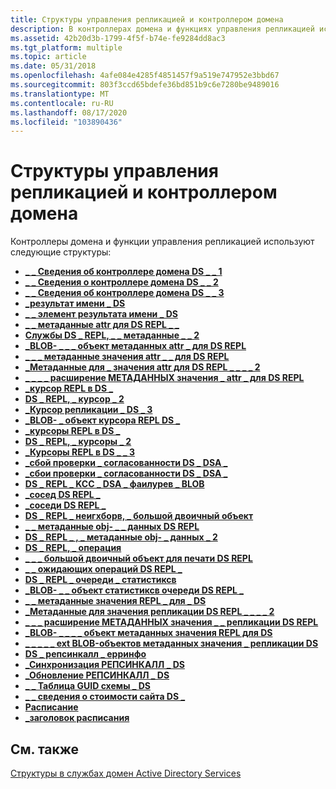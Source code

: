 ```yaml
---
title: Структуры управления репликацией и контроллером домена
description: В контроллерах домена и функциях управления репликацией используются следующие структуры.
ms.assetid: 42b20d3b-1799-4f5f-b74e-fe9284dd8ac3
ms.tgt_platform: multiple
ms.topic: article
ms.date: 05/31/2018
ms.openlocfilehash: 4afe084e4285f4851457f9a519e747952e3bbd67
ms.sourcegitcommit: 803f3ccd65bdefe36bd851b9c6e7280be9489016
ms.translationtype: MT
ms.contentlocale: ru-RU
ms.lasthandoff: 08/17/2020
ms.locfileid: "103890436"
---
```

# <a name="domain-controller-and-replication-management-structures"></a>Структуры управления репликацией и контроллером домена

Контроллеры домена и функции управления репликацией используют следующие структуры:

-   [**\_ \_ Сведения об контроллере домена DS \_ \_ 1**](/windows/desktop/api/Ntdsapi/ns-ntdsapi-ds_domain_controller_info_1a)
-   [**\_ \_ Сведения о контроллере домена DS \_ \_ 2**](/windows/desktop/api/Ntdsapi/ns-ntdsapi-ds_domain_controller_info_2a)
-   [**\_ \_ Сведения об контроллере домена DS \_ \_ 3**](/windows/desktop/api/Ntdsapi/ns-ntdsapi-ds_domain_controller_info_3a)
-   [**\_результат имени \_ DS**](/windows/desktop/api/Ntdsapi/ns-ntdsapi-ds_name_resulta)
-   [**\_ \_ элемент результата имени \_ DS**](/windows/desktop/api/Ntdsapi/ns-ntdsapi-ds_name_result_itema)
-   [**\_ \_ метаданные attr для DS REPL \_ \_**](/windows/desktop/api/Ntdsapi/ns-ntdsapi-ds_repl_attr_meta_data)
-   [**Службы DS \_ REPL, \_ \_ метаданные \_ \_ 2**](/windows/desktop/api/Ntdsapi/ns-ntdsapi-ds_repl_attr_meta_data_2)
-   [**\_BLOB- \_ \_ \_ объект метаданных attr \_ для DS REPL**](/windows/desktop/api/Ntdsapi/ns-ntdsapi-ds_repl_attr_meta_data_blob)
-   [**\_ \_ \_ метаданные значения attr \_ \_ для DS REPL**](/windows/desktop/api/Ntdsapi/ns-ntdsapi-ds_repl_attr_value_meta_data)
-   [**\_Метаданные для \_ значения attr для DS REPL \_ \_ \_ \_ 2**](/windows/desktop/api/Ntdsapi/ns-ntdsapi-ds_repl_attr_value_meta_data_2)
-   [**\_ \_ \_ \_ расширение МЕТАДАННЫХ значения \_ attr \_ для DS REPL**](/windows/desktop/api/Ntdsapi/ns-ntdsapi-ds_repl_attr_value_meta_data_ext)
-   [**\_курсор REPL в DS \_**](/windows/desktop/api/Ntdsapi/ns-ntdsapi-ds_repl_cursor)
-   [**DS \_ REPL, \_ курсор \_ 2**](/windows/desktop/api/Ntdsapi/ns-ntdsapi-ds_repl_cursor_2)
-   [**\_Курсор репликации \_ DS \_ 3**](/windows/desktop/api/Ntdsapi/ns-ntdsapi-ds_repl_cursor_3w)
-   [**\_BLOB- \_ объект курсора REPL DS \_**](/windows/desktop/api/Ntdsapi/ns-ntdsapi-ds_repl_cursor_blob)
-   [**\_курсоры REPL в DS \_**](/windows/desktop/api/Ntdsapi/ns-ntdsapi-ds_repl_cursors)
-   [**DS \_ REPL, \_ курсоры \_ 2**](/windows/desktop/api/Ntdsapi/ns-ntdsapi-ds_repl_cursors_2)
-   [**\_Курсоры REPL в DS \_ \_ 3**](/windows/desktop/api/Ntdsapi/ns-ntdsapi-ds_repl_cursors_3w)
-   [**\_сбой проверки \_ согласованности DS \_ DSA \_**](/windows/desktop/api/Ntdsapi/ns-ntdsapi-ds_repl_kcc_dsa_failurew)
-   [**\_сбои проверки \_ согласованности DS \_ DSA \_**](/windows/desktop/api/Ntdsapi/ns-ntdsapi-ds_repl_kcc_dsa_failuresw)
-   [**DS \_ REPL \_ KCC \_ DSA \_ фаилурев \_ BLOB**](/windows/desktop/api/Ntdsapi/ns-ntdsapi-ds_repl_kcc_dsa_failurew_blob)
-   [**\_сосед DS REPL \_**](/windows/desktop/api/Ntdsapi/ns-ntdsapi-ds_repl_neighborw)
-   [**\_соседи DS REPL \_**](/windows/desktop/api/Ntdsapi/ns-ntdsapi-ds_repl_neighborsw)
-   [**DS \_ REPL \_ неигхборв, \_ большой двоичный объект**](/windows/desktop/api/Ntdsapi/ns-ntdsapi-ds_repl_neighborw_blob)
-   [**\_ \_ метаданные obj- \_ \_ данных DS REPL**](/windows/desktop/api/Ntdsapi/ns-ntdsapi-ds_repl_obj_meta_data)
-   [**DS \_ REPL \_ , \_ метаданные obj- \_ данных \_ 2**](/windows/desktop/api/Ntdsapi/ns-ntdsapi-ds_repl_obj_meta_data_2)
-   [**DS \_ REPL, \_ операция**](/windows/desktop/api/Ntdsapi/ns-ntdsapi-ds_repl_opw)
-   [**\_ \_ \_ большой двоичный объект для печати DS REPL**](/windows/desktop/api/Ntdsapi/ns-ntdsapi-ds_repl_opw_blob)
-   [**\_ \_ ожидающих операций DS REPL \_**](/windows/desktop/api/Ntdsapi/ns-ntdsapi-ds_repl_pending_opsw)
-   [**DS \_ REPL \_ очереди \_ статистиксв**](/windows/desktop/api/Ntdsapi/ns-ntdsapi-ds_repl_queue_statisticsw)
-   [**\_BLOB- \_ \_ объект статистиксв очереди DS REPL \_**](/previous-versions/windows/desktop/legacy/ms676274(v=vs.85))
-   [**\_ \_ метаданные значения REPL \_ для \_ DS**](/windows/desktop/api/Ntdsapi/ns-ntdsapi-ds_repl_value_meta_data)
-   [**\_Метаданные для значения репликации DS REPL \_ \_ \_ \_ 2**](/windows/desktop/api/Ntdsapi/ns-ntdsapi-ds_repl_value_meta_data_2)
-   [**\_ \_ \_ расширение МЕТАДАННЫХ значения \_ \_ репликации DS REPL**](/windows/desktop/api/Ntdsapi/ns-ntdsapi-ds_repl_value_meta_data_ext)
-   [**\_BLOB- \_ \_ \_ \_ объект метаданных значения REPL для DS**](/windows/desktop/api/Ntdsapi/ns-ntdsapi-ds_repl_value_meta_data_blob)
-   [**\_ \_ \_ \_ \_ ext BLOB-объектов метаданных значения \_ репликации DS**](/windows/desktop/api/Ntdsapi/ns-ntdsapi-ds_repl_value_meta_data_blob_ext)
-   [**DS \_ репсинкалл \_ ерринфо**](/windows/desktop/api/Ntdsapi/ns-ntdsapi-ds_repsyncall_errinfoa)
-   [**\_Синхронизация РЕПСИНКАЛЛ \_ DS**](/windows/desktop/api/Ntdsapi/ns-ntdsapi-ds_repsyncall_synca)
-   [**\_Обновление РЕПСИНКАЛЛ \_ DS**](/windows/desktop/api/Ntdsapi/ns-ntdsapi-ds_repsyncall_updatea)
-   [**\_ \_ Таблица GUID схемы \_ DS**](/windows/desktop/api/Ntdsapi/ns-ntdsapi-ds_schema_guid_mapa)
-   [**\_ \_ сведения о стоимости сайта DS \_**](/windows/desktop/api/Ntdsapi/ns-ntdsapi-ds_site_cost_info)
-   [**Расписание**](/windows/desktop/api/Schedule/ns-schedule-schedule)
-   [**\_заголовок расписания**](/windows/desktop/api/Schedule/ns-schedule-schedule_header)

## <a name="related-topics"></a>См. также

<dl> <dt>

[Структуры в службах домен Active Directory Services](structures-in-active-directory-domain-services.md)
</dt> </dl>

 

 